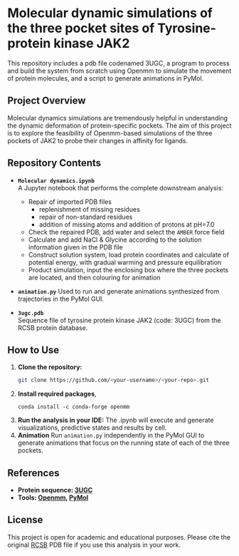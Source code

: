 # Molecular dynamic simulations of the three pocket sites of Tyrosine-protein kinase JAK2

This repository includes a pdb file codenamed 3UGC, a program to process and build the system from scratch using Openmm to simulate the movement of protein molecules, and a script to generate animations in PyMol.

## Project Overview

Molecular dynamics simulations are tremendously helpful in understanding the dynamic deformation of protein-specific pockets. The aim of this project is to explore the feasibility of Openmm-based simulations of the three pockets of JAK2 to probe their changes in affinity for ligands.

## Repository Contents

- **`Molecular dynamics.ipynb`**  
  A Jupyter notebook that performs the complete downstream analysis:
  - Repair of imported PDB files
      - replenishment of missing residues
      - repair of non-standard residues
      - addition of missing atoms and addition of protons at pH=7.0
  - Check the repaired PDB, add water and select the `AMBER` force field
  - Calculate and add NaCl & Glycine according to the solution information given in the PDB file
  - Construct solution system, load protein coordinates and calculate of potential energy, with gradual warming and pressure equilibration
  - Product simulation, input the enclosing box where the three pockets are located, and then colouring for animation

- **`animation.py`**
  Used to run and generate animations synthesized from trajectories in the PyMol GUI.

- **`3ugc.pdb`**  
  Sequence file of tyrosine protein kinase JAK2 (code: 3UGC) from the RCSB protein database.
 
## How to Use

1. **Clone the repository:**
   ```bash
   git clone https://github.com/<your-username>/<your-repo>.git
2. **Install required packages**,
   ```shell
   conda install -c conda-forge openmm
3. **Run the analysis in your IDE:**
The .ipynb will execute and generate visualizations, predictive states and results by cell.
4. **Animation**
Run `animation.py` independently in the PyMol GUI to generate animations that focus on the running state of each of the three pockets.

## References

- **Protein sequence: [3UGC](https://www.rcsb.org/structure/3UGC)**
- **Tools: [Openmm](https://pytorch.org/), [PyMol](https://pymol.org/)**

## License

This project is open for academic and educational purposes. Please cite the original [RCSB](https://www.rcsb.org/) PDB file if you use this analysis in your work.
